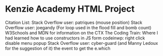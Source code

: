 # Kenzie Academy HTML Project

Citation List:
Stack Overflow user: patriques (mouse position)
Stack Overflow user: joegandy (For loop used in the flood fill and bomb count)
W3Schools and MDN for information on the CTX
The Coding Train: Where I had learned how to use constructors in JS form
codeinwp: right click disable menu popup
Stack Overflow user: cyber-guard (and Manny Ledoux for the suggestion of it) the event to get the e.which
